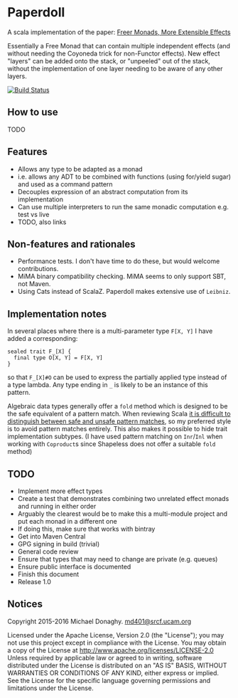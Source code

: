 # Paperdoll

A scala implementation of the paper:
[Freer Monads, More Extensible Effects](http://okmij.org/ftp/Haskell/extensible/more.pdf)

Essentially a Free Monad that can contain multiple independent effects
(and without needing the Coyoneda trick for non-Functor effects).
New effect "layers" can be added onto the stack, or "unpeeled"
out of the stack, without the implementation of one layer needing to
be aware of any other layers.

[![Build Status](https://travis-ci.org/m50d/paperdoll.svg?branch=master)](https://travis-ci.org/m50d/paperdoll)

## How to use

TODO

## Features

 * Allows any type to be adapted as a monad
  * i.e. allows any ADT to be combined with functions (using for/yield sugar) and used as a command pattern
 * Decouples expression of an abstract computation from its implementation
  * Can use multiple interpreters to run the same monadic computation e.g. test vs live
 * TODO, also links

## Non-features and rationales

 * Performance tests. I don't have time to do these, but would welcome contributions.
 * MiMA binary compatibility checking. MiMA seems to only support SBT, not Maven.
 * Using Cats instead of ScalaZ. Paperdoll makes extensive use of `Leibniz`. 

## Implementation notes

In several places where there is a multi-parameter type `F[X, Y]`
I have added a corresponding:

    sealed trait F_[X] {
      final type O[X, Y] = F[X, Y]
    }

so that `F_[X]#O` can be used to express the partially applied type
instead of a type lambda. Any type ending in `_` is likely to be
an instance of this pattern.

Algebraic data types generally offer a `fold` method which is designed
to be the safe equivalent of a pattern match. When reviewing Scala
[it is difficult to distinguish between safe and unsafe pattern matches](http://typelevel.org/blog/2014/11/10/why_is_adt_pattern_matching_allowed.html),
so my preferred style is to avoid pattern matches entirely.
This also makes it possible to hide trait implementation subtypes.
(I have used pattern matching on `Inr`/`Inl` when working with `Coproduct`s
since Shapeless does not offer a suitable `fold` method)

## TODO

 * Implement more effect types
 * Create a test that demonstrates combining two unrelated effect monads and running in either order
  * Arguably the clearest would be to make this a multi-module project and put each monad in a different one
  * If doing this, make sure that works with bintray
 * Get into Maven Central
  * GPG signing in build (trivial)
 * General code review
  * Ensure that types that may need to change are private (e.g. queues)
  * Ensure public interface is documented
 * Finish this document
 * Release 1.0
  
## Notices

Copyright 2015-2016 Michael Donaghy. md401@srcf.ucam.org

Licensed under the Apache License, Version 2.0 (the "License");
you may not use this project except in compliance with the License.
You may obtain a copy of the License at
http://www.apache.org/licenses/LICENSE-2.0
Unless required by applicable law or agreed to in writing,
software distributed under the License is distributed on an
"AS IS" BASIS, WITHOUT WARRANTIES OR CONDITIONS OF ANY KIND,
either express or implied. See the License for the specific
language governing permissions and limitations under the License.
